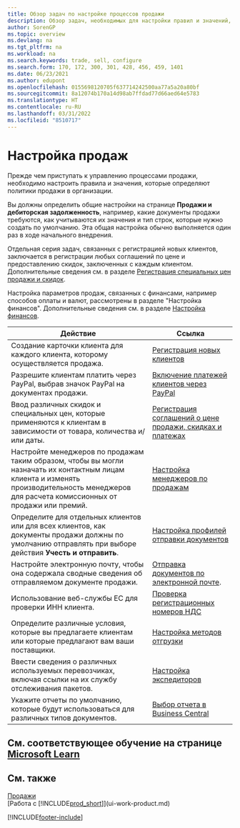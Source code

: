 ```yaml
---
title: Обзор задач по настройке процессов продажи
description: Обзор задач, необходимых для настройки правил и значений, которые определяют ваши политики и процессы продаж, включая общую настройку и настройку продаж, связанных с финансами.
author: SorenGP
ms.topic: overview
ms.devlang: na
ms.tgt_pltfrm: na
ms.workload: na
ms.search.keywords: trade, sell, configure
ms.search.form: 170, 172, 300, 301, 428, 456, 459, 1401
ms.date: 06/23/2021
ms.author: edupont
ms.openlocfilehash: 0155698120705f637714242500aa77a5a20a80bf
ms.sourcegitcommit: 8a12074b170a14d98ab7ffdad77d66aed64e5783
ms.translationtype: HT
ms.contentlocale: ru-RU
ms.lasthandoff: 03/31/2022
ms.locfileid: "8510717"
---
```

# <a name="setting-up-sales"></a>Настройка продаж
Прежде чем приступать к управлению процессами продажи, необходимо настроить правила и значения, которые определяют политики продажи в организации.

Вы должны определить общие настройки на странице **Продажи и дебиторская задолженность**, например, какие документы продажи требуются, как учитываются их значения и тип строк, которые нужно создать по умолчанию. Эта общая настройка обычно выполняется один раз в ходе начального внедрения.

Отдельная серия задач, связанных с регистрацией новых клиентов, заключается в регистрации любых соглашений по цене и предоставлению скидок, заключенных с каждым клиентом. Дополнительные сведения см. в разделе [Регистрация специальных цен продажи и скидок](sales-how-record-sales-price-discount-payment-agreements.md).

Настройка параметров продаж, связанных с финансами, например способов оплаты и валют, рассмотрены в разделе "Настройка финансов". Дополнительные сведения см. в разделе [Настройка финансов](finance-setup-finance.md).

| Действие | Ссылка |
| --- | --- |
| Создание карточки клиента для каждого клиента, которому осуществляется продажа. |[Регистрация новых клиентов](sales-how-register-new-customers.md) |
| Разрешите клиентам платить через PayPal, выбрав значок PayPal на документах продажи. |[Включение платежей клиентов через PayPal](sales-how-enable-payment-service-extensions.md) |
| Ввод различных скидок и специальных цен, которые применяются к клиентам в зависимости от товара, количества и/или даты. |[Регистрация соглашений о цене продажи, скидках и платежах](sales-how-record-sales-price-discount-payment-agreements.md) |
| Настройте менеджеров по продажам таким образом, чтобы вы могли назначать их контактным лицам клиента и изменять производительность менеджеров для расчета комиссионных от продажи или премий. |[Настройка менеджеров по продажам](sales-how-setup-salespeople.md) |
| Определите для отдельных клиентов или для всех клиентов, как документы продажи должны по умолчанию отправлять при выборе действия **Учесть и отправить**. |[Настройка профилей отправки документов](sales-how-setup-document-send-profiles.md) |
| Настройте электронную почту, чтобы она содержала сводные сведения об отправляемом документе продажи. |[Отправка документов по электронной почте](ui-how-send-documents-email.md). |
|Использование веб-службы ЕС для проверки ИНН клиента.|[Проверка регистрационных номеров НДС](finance-setup-vat.md)|
|Определите различные условия, которые вы предлагаете клиентам или которые предлагают вам ваши поставщики.|[Настройка методов отгрузки](sales-how-set-up-shipment-methods.md)|
|Ввести сведения о различных используемых перевозчиках, включая ссылки на их службу отслеживания пакетов.|[Настройка экспедиторов](sales-how-to-set-up-shipping-agents.md)|
|Укажите отчеты по умолчанию, которые будут использоваться для различных типов документов.|[Выбор отчета в Business Central](across-report-selections.md)|

## <a name="see-related-training-at-microsoft-learn"></a>См. соответствующее обучение на странице [Microsoft Learn](/learn/paths/trade-get-started-dynamics-365-business-central/)

## <a name="see-also"></a>См. также
[Продажи](sales-manage-sales.md)  
[Работа с [!INCLUDE[prod_short](includes/prod_short.md)]](ui-work-product.md)


[!INCLUDE[footer-include](includes/footer-banner.md)]
